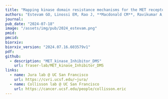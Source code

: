 ```yaml
---
title: "Mapping kinase domain resistance mechanisms for the MET receptor tyrosine kinase via deep mutational scanning"
authors: "Estevam GO, Linossi EM, Rao J, **Macdonald CM**, Ravikumar A, Chrispens KM, Capra JA, Coyote-Maestas W, Pimentel H, Collisson EA, Jura N, Fraser JS"
journal:
pub_date: "2024-07-18"
image: "/assets/img/pub/2024_estevam.png"
pmid:
pmcid:
biorxiv:
biorxiv_version: "2024.07.16.603579v1"
pdf:
github:
  - description: "MET_kinase_Inhibitor_DMS"
    url: fraser-lab/MET_kinase_Inhibitor_DMS
links:
  - name: Jura lab @ UC San Francisco
    url: https://cvri.ucsf.edu/~jura/
  - name: Collisson lab @ UC San Francisco
    url: https://cancer.ucsf.edu/people/collisson.eric
---
```

